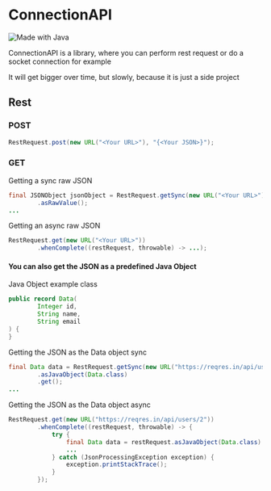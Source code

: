 # ConnectionAPI

<img src="https://img.shields.io/badge/Made%20with-java-orange?style=for-the-badge&logo=Oracle" alt="Made with Java">


ConnectionAPI is a library, where you can perform rest request or do a socket connection for example

It will get bigger over time, but slowly, because it is just a side project

## Rest

### POST

```java
RestRequest.post(new URL("<Your URL>"), "{<Your JSON>}");
```

### GET

Getting a sync raw JSON

```java
final JSONObject jsonObject = RestRequest.getSync(new URL("<Your URL>"))
        .asRawValue();
...
```

Getting an async raw JSON

```java
RestRequest.get(new URL("<Your URL>"))
        .whenComplete((restRequest, throwable) -> ...);
```

#### You can also get the JSON as a predefined Java Object

Java Object example class

```java
public record Data(
        Integer id,
        String name,
        String email
) {
}
```

Getting the JSON as the Data object sync

```java
final Data data = RestRequest.getSync(new URL("https://reqres.in/api/users/2"))
        .asJavaObject(Data.class)
        .get();
...
```

Getting the JSON as the Data object async

```java
RestRequest.get(new URL("https://reqres.in/api/users/2"))
        .whenComplete((restRequest, throwable) -> {
            try {
                final Data data = restRequest.asJavaObject(Data.class).get();
                ...
            } catch (JsonProcessingException exception) {
                exception.printStackTrace();
            }
        });
```
